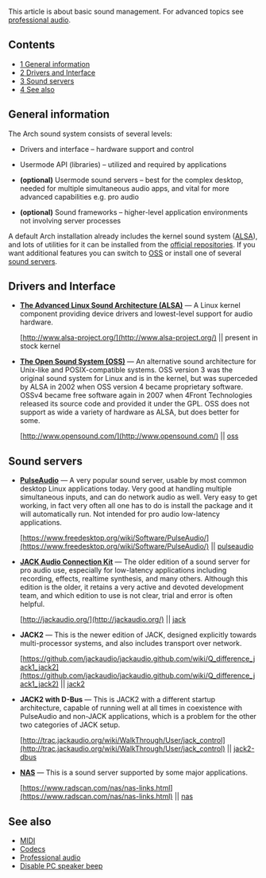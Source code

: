 This article is about basic sound management. For advanced topics see [professional audio](/index.php/Professional_audio "Professional audio").

## Contents

*   [1 General information](#General_information)
*   [2 Drivers and Interface](#Drivers_and_Interface)
*   [3 Sound servers](#Sound_servers)
*   [4 See also](#See_also)

## General information

The Arch sound system consists of several levels:

*   Drivers and interface – hardware support and control

*   Usermode API (libraries) – utilized and required by applications

*   **(optional)** Usermode sound servers – best for the complex desktop, needed for multiple simultaneous audio apps, and vital for more advanced capabilities e.g. pro audio

*   **(optional)** Sound frameworks – higher-level application environments not involving server processes

A default Arch installation already includes the kernel sound system ([ALSA](/index.php/ALSA "ALSA")), and lots of utilities for it can be installed from the [official repositories](/index.php/Official_repositories "Official repositories"). If you want additional features you can switch to [OSS](/index.php/OSS "OSS") or install one of several [sound servers](https://en.wikipedia.org/wiki/sound_server "wikipedia:sound server").

## Drivers and Interface

*   **[The Advanced Linux Sound Architecture (ALSA)](/index.php/ALSA "ALSA")** — A Linux kernel component providing device drivers and lowest-level support for audio hardware.

	[http://www.alsa-project.org/](http://www.alsa-project.org/) || present in stock kernel

*   **[The Open Sound System (OSS)](/index.php/OSS "OSS")** — An alternative sound architecture for Unix-like and POSIX-compatible systems. OSS version 3 was the original sound system for Linux and is in the kernel, but was superceded by ALSA in 2002 when OSS version 4 became proprietary software. OSSv4 became free software again in 2007 when 4Front Technologies released its source code and provided it under the GPL. OSS does not support as wide a variety of hardware as ALSA, but does better for some.

	[http://www.opensound.com/](http://www.opensound.com/) || [oss](https://aur.archlinux.org/packages/oss/)

## Sound servers

*   **[PulseAudio](/index.php/PulseAudio "PulseAudio")** — A very popular sound server, usable by most common desktop Linux applications today. Very good at handling multiple simultaneous inputs, and can do network audio as well. Very easy to get working, in fact very often all one has to do is install the package and it will automatically run. Not intended for pro audio low-latency applications.

	[https://www.freedesktop.org/wiki/Software/PulseAudio/](https://www.freedesktop.org/wiki/Software/PulseAudio/) || [pulseaudio](https://www.archlinux.org/packages/?name=pulseaudio)

*   **[JACK Audio Connection Kit](/index.php/JACK_Audio_Connection_Kit "JACK Audio Connection Kit")** — The older edition of a sound server for pro audio use, especially for low-latency applications including recording, effects, realtime synthesis, and many others. Although this edition is the older, it retains a very active and devoted development team, and which edition to use is not clear, trial and error is often helpful.

	[http://jackaudio.org/](http://jackaudio.org/) || [jack](https://www.archlinux.org/packages/?name=jack)

*   **JACK2** — This is the newer edition of JACK, designed explicitly towards multi-processor systems, and also includes transport over network.

	[https://github.com/jackaudio/jackaudio.github.com/wiki/Q_difference_jack1_jack2](https://github.com/jackaudio/jackaudio.github.com/wiki/Q_difference_jack1_jack2) || [jack2](https://www.archlinux.org/packages/?name=jack2)

*   **JACK2 with D-Bus** — This is JACK2 with a different startup architecture, capable of running well at all times in coexistence with PulseAudio and non-JACK applications, which is a problem for the other two categories of JACK setup.

	[http://trac.jackaudio.org/wiki/WalkThrough/User/jack_control](http://trac.jackaudio.org/wiki/WalkThrough/User/jack_control) || [jack2-dbus](https://www.archlinux.org/packages/?name=jack2-dbus)

*   **[NAS](https://en.wikipedia.org/wiki/Network_Audio_System "wikipedia:Network Audio System")** — This is a sound server supported by some major applications.

	[https://www.radscan.com/nas/nas-links.html](https://www.radscan.com/nas/nas-links.html) || [nas](https://aur.archlinux.org/packages/nas/)

## See also

*   [MIDI](/index.php/MIDI "MIDI")
*   [Codecs](/index.php/Codecs "Codecs")
*   [Professional audio](/index.php/Professional_audio "Professional audio")
*   [Disable PC speaker beep](/index.php/Disable_PC_speaker_beep "Disable PC speaker beep")